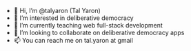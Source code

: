 - 👋 Hi, I’m @talyaron (Tal Yaron)
- 👀 I’m interested in deliberative democracy
- 🌱 I’m currently teaching web full-stack development
- 💞️ I’m looking to collaborate on deliberative democracy apps
- 📫 You can reach me on tal.yaron at gmail

<!---
talyaron/talyaron is a ✨ special ✨ repository because its `README.md` (this file) appears on your GitHub profile.
You can click the Preview link to take a look at your changes.
--->
